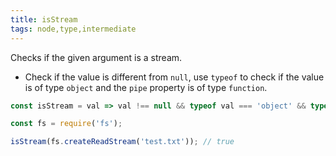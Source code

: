 ```yaml
---
title: isStream
tags: node,type,intermediate
---
```


Checks if the given argument is a stream.

- Check if the value is different from `null`, use `typeof` to check if the value is of type `object` and the `pipe` property is of type `function`.

```js
const isStream = val => val !== null && typeof val === 'object' && typeof val.pipe === 'function';
```

```js
const fs = require('fs');

isStream(fs.createReadStream('test.txt')); // true
```
